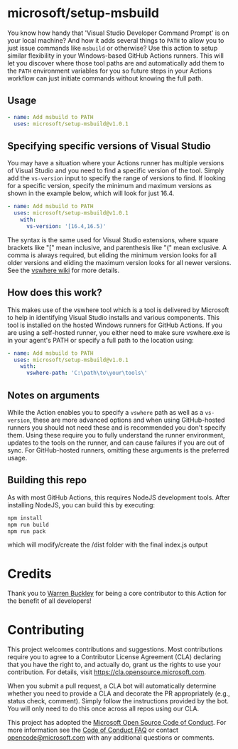# microsoft/setup-msbuild
You know how handy that 'Visual Studio Developer Command Prompt' is on your local machine?  And how it adds several things to `PATH` to allow you to just issue commands like `msbuild` or otherwise?  Use this action to setup similar flexibility in your Windows-based GitHub Actions runners.  This will let you discover where those tool paths are and automatically add them to the `PATH` environment variables for you so future steps in your Actions workflow can just initiate commands without knowing the full path.

## Usage

```yml
- name: Add msbuild to PATH
  uses: microsoft/setup-msbuild@v1.0.1
```

## Specifying specific versions of Visual Studio
You may have a situation where your Actions runner has multiple versions of Visual Studio and you need to find a specific version of the tool.  Simply add the `vs-version` input to specify the range of versions to find.  If looking for a specific version, specify the minimum and maximum versions as shown in the example below, which will look for just 16.4.

```yml
- name: Add msbuild to PATH
  uses: microsoft/setup-msbuild@v1.0.1
    with:
      vs-version: '[16.4,16.5)'
```

The syntax is the same used for Visual Studio extensions, where square brackets like "[" mean inclusive, and parenthesis like "(" mean exclusive. A comma is always required, but eliding the minimum version looks for all older versions and eliding the maximum version looks for all newer versions. See the [vswhere wiki](https://github.com/microsoft/vswhere/wiki) for more details.

## How does this work?
This makes use of the vswhere tool which is a tool is delivered by Microsoft to help in identifying Visual Studio installs and various components.  This tool is installed on the hosted Windows runners for GitHub Actions.  If you are using a self-hosted runner, you either need to make sure vswhere.exe is in your agent's PATH or specify a full path to the location using:

```yml
- name: Add msbuild to PATH
  uses: microsoft/setup-msbuild@v1.0.1
    with:
      vswhere-path: 'C:\path\to\your\tools\'
```

## Notes on arguments
While the Action enables you to specify a `vswhere` path as well as a `vs-version`, these are more advanced options and when using GitHub-hosted runners you should not need these and is recommended you don't specify them.  Using these require you to fully understand the runner environment, updates to the tools on the runner, and can cause failures if you are out of sync.  For GitHub-hosted runners, omitting these arguments is the preferred usage.

## Building this repo
As with most GitHub Actions, this requires NodeJS development tools.  After installing NodeJS, you can build this by executing:

```bash
npm install
npm run build
npm run pack
```

which will modify/create the /dist folder with the final index.js output

# Credits
Thank you to [Warren Buckley](https://github.com/warrenbuckley) for being a core contributor to this Action for the benefit of all developers!

# Contributing

This project welcomes contributions and suggestions.  Most contributions require you to agree to a
Contributor License Agreement (CLA) declaring that you have the right to, and actually do, grant us
the rights to use your contribution. For details, visit https://cla.opensource.microsoft.com.

When you submit a pull request, a CLA bot will automatically determine whether you need to provide
a CLA and decorate the PR appropriately (e.g., status check, comment). Simply follow the instructions
provided by the bot. You will only need to do this once across all repos using our CLA.

This project has adopted the [Microsoft Open Source Code of Conduct](https://opensource.microsoft.com/codeofconduct/).
For more information see the [Code of Conduct FAQ](https://opensource.microsoft.com/codeofconduct/faq/) or
contact [opencode@microsoft.com](mailto:opencode@microsoft.com) with any additional questions or comments.
